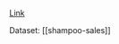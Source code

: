 [Link](https://machinelearningmastery.com/grid-search-arima-hyperparameters-with-python/)

Dataset: [[shampoo-sales]]


